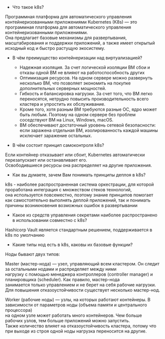 * Что такое k8s?  

Программная платформа для автоматического управления контейнеризованными приложениями
Kubernetes (K8s) — это программная платформа для автоматического управления контейнеризованными приложениями.  
Она предлагает базовые механизмы для развертывания, масштабирования и поддержки приложений, а также имеет открытый исходный код и быстро растущую экосистему.  

* В чём преимущество контейнеризации над виртуализацией?  

  - Надежная изоляция. За счет логической изоляции ВМ сбои и отказы одной ВМ не влияют на работоспособность других
  - Оптимизация ресурсов. На одном сервере можно развернуть несколько ВМ, что позволяет экономить на покупке дополнительных серверных мощностей.
  - Гибкость и балансировка нагрузки. За счет того, что ВМ легко переносятся, нетрудно повысить производительность всего кластера и упростить их обслуживание.
  - Кроме того, хотя разным ВМ требуются разные ОС, ядро может быть любым. Поэтому на одном сервере без проблем соседствуют ВМ на Linux, Windows, macOS.
  - ВМ обеспечивают достаточный уровень сетевой безопасности: если заражена отдельная ВМ, изолированность каждой машины исключает заражение остальных.

* В чём состоит принцип самоконтроля k8s?  

Если контейнер отказывает или сбоит, Kubernetes автоматически перезапускает или останавливает его.  
Освободившиеся ресурсы она распределяет на другие приложения.  

* Как вы думаете, зачем Вам понимать принципы деплоя в k8s?  

k8s - наиболее распространенная система оркестрации, для которой проработана интеграция с множеством стеков технологий,  
она используется повсеместно, поэтому знание принципов помогает как самостоятельно выполнять деплой приложений, так и понимать  
причины возникновения возможных ошибок в развертывании  

* Какое из средств управления секретами наиболее распространено в использовании совместно с k8s?  

Hashicorp Vault является стандартным решением, поддерживается в k8s по умолчанию  

* Какие типы нод есть в k8s, каковы их базовые функции?  

Ноды бывают двух типов: 

Master (мастер-нода) — узел, управляющий всем кластером. Он следит за остальными нодами и распределяет между ними  
нагрузку с помощью менеджера контроллеров (controller manager) и планировщика (scheduler). Как правило, мастер-нода  
занимается только управлением и не берет на себя рабочие нагрузки. Для повышения отказоустойчивости существует несколько мастер-нод.  

Worker (рабочие ноды) — узлы, на которых работают контейнеры. В зависимости от параметров ноды (объема памяти и центрального процессора)  
на одном узле может работать много контейнеров. Чем больше рабочих узлов, тем больше приложений можно запустить.  
Также количество влияет на отказоустойчивость кластера, потому что при выходе из строя одной ноды нагрузка переносится на другие.
